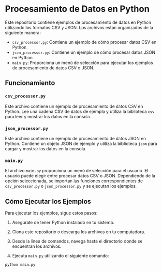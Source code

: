 # Procesamiento de Datos en Python

Este repositorio contiene ejemplos de procesamiento de datos en Python utilizando los formatos CSV y JSON. Los archivos están organizados de la siguiente manera:

- `csv_processor.py`: Contiene un ejemplo de cómo procesar datos CSV en Python.
- `json_processor.py`: Contiene un ejemplo de cómo procesar datos JSON en Python.
- `main.py`: Proporciona un menú de selección para ejecutar los ejemplos de procesamiento de datos CSV o JSON.

## Funcionamiento

### `csv_processor.py`

Este archivo contiene un ejemplo de procesamiento de datos CSV en Python. Lee una cadena CSV de datos de ejemplo y utiliza la biblioteca `csv` para leer y mostrar los datos en la consola.

### `json_processor.py`

Este archivo contiene un ejemplo de procesamiento de datos JSON en Python. Contiene un objeto JSON de ejemplo y utiliza la biblioteca `json` para cargar y mostrar los datos en la consola.

### `main.py`

El archivo `main.py` proporciona un menú de selección para el usuario. El usuario puede elegir entre procesar datos CSV o JSON. Dependiendo de la opción seleccionada, se importan las funciones correspondientes de `csv_processor.py` o `json_processor.py` y se ejecutan los ejemplos.

## Cómo Ejecutar los Ejemplos

Para ejecutar los ejemplos, sigue estos pasos:

1. Asegúrate de tener Python instalado en tu sistema.

2. Clona este repositorio o descarga los archivos en tu computadora.

3. Desde la línea de comandos, navega hasta el directorio donde se encuentran los archivos.

4. Ejecuta `main.py` utilizando el siguiente comando:

```bash
python main.py